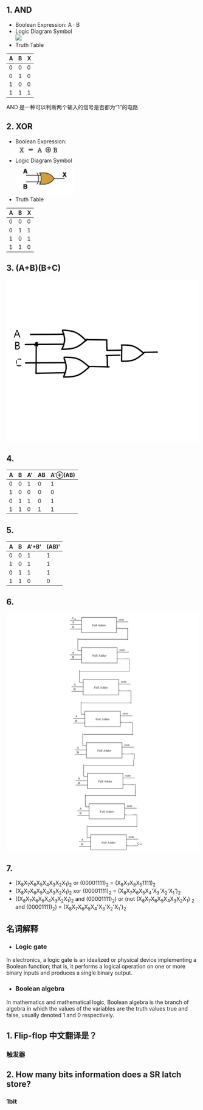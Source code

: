 ## 1. AND 
* Boolean Expression: A · B  
* Logic Diagram Symbol  
![](https://gss0.bdstatic.com/-4o3dSag_xI4khGkpoWK1HF6hhy/baike/s%3D250/sign=3e2fbc95ed50352ab561220d6342fb1a/77c6a7efce1b9d16f9262943f7deb48f8c54642a.jpg)
* Truth Table   

A|B|X
-|-|-  
0|0|0
0|1|0
1|0|0
1|1|1

AND 是一种可以判断两个输入的信号是否都为“1”的电路
## 2. XOR
* Boolean Expression:    
![](images/xor.jpg)
* Logic Diagram Symbol  
![](images/xor1.jpg)
* Truth Table 

A|B|X 
-|-|-
0|0|0
0|1|1
1|0|1
1|1|0

## 3. (A+B)(B+C)
![](images/gate3.jpg)
## 4. 

A|B|A'|AB|A'⊕(AB)
-|-|-|-|-
0|0|1|0|1
1|0|0|0|0
0|1|1|0|1
1|1|0|1|1
## 5.

A|B|A'+B'|(AB)'
-|-|-|-
0|0|1|1
1|0|1|1
0|1|1|1
1|1|0|0
## 6.
![](images/8adder.jpg)
## 7. 
* (X<sub>8</sub>X<sub>7</sub>X<sub>6</sub>X<sub>5</sub>X<sub>4</sub>X<sub>3</sub>X<sub>2</sub>X<sub>1</sub>)<sub>2</sub> or (00001111)<sub>2</sub> = (X<sub>8</sub>X<sub>7</sub>X<sub>6</sub>X<sub>5</sub>1111)<sub>2</sub>
* (X<sub>8</sub>X<sub>7</sub>X<sub>6</sub>X<sub>5</sub>X<sub>4</sub>X<sub>3</sub>X<sub>2</sub>X<sub>1</sub>)<sub>2</sub> xor (00001111)<sub>2</sub> = (X<sub>8</sub>X<sub>7</sub>X<sub>6</sub>X<sub>5</sub>X<sub>4</sub>'X<sub>3</sub>'X<sub>2</sub>'X<sub>1</sub>')<sub>2</sub>
* ((X<sub>8</sub>X<sub>7</sub>X<sub>6</sub>X<sub>5</sub>X<sub>4</sub>X<sub>3</sub>X<sub>2</sub>X<sub>1</sub>)<sub>2</sub> and (00001111)<sub>2</sub>) or (not (X<sub>8</sub>X<sub>7</sub>X<sub>6</sub>X<sub>5</sub>X<sub>4</sub>X<sub>3</sub>X<sub>2</sub>X<sub>1</sub>) <sub>2</sub> and (00001111)<sub>2</sub>) = (X<sub>8</sub>X<sub>7</sub>X<sub>6</sub>X<sub>5</sub>X<sub>4</sub>'X<sub>3</sub>'X<sub>2</sub>'X<sub>1</sub>')<sub>2</sub>

## 名词解释
* ### Logic gate  
In electronics, a logic gate is an idealized or physical device implementing a Boolean function; that is, it performs a logical operation on one or more binary inputs and produces a single binary output. 
* ### Boolean algebra
In mathematics and mathematical logic, Boolean algebra is the branch of algebra in which the values of the variables are the truth values true and false, usually denoted 1 and 0 respectively. 

## 1. Flip-flop 中文翻译是？
### 触发器
## 2. How many bits information does a SR latch store?
### 1bit
